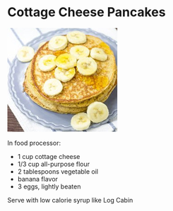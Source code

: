 # Cottage Cheese Pancakes

![pancakes](cottage-cheese-pancakes.jpg)

In food processor:

* 1 cup cottage cheese
* 1/3 cup all-purpose flour
* 2 tablespoons vegetable oil
* banana flavor
* 3 eggs, lightly beaten

Serve with low calorie syrup like Log Cabin

